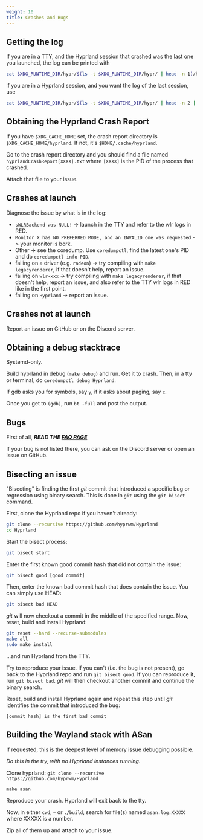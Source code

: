 ```yaml
---
weight: 10
title: Crashes and Bugs
---
```


## Getting the log

If you are in a TTY, and the Hyprland session that crashed was the last one you
launched, the log can be printed with

```sh
cat $XDG_RUNTIME_DIR/hypr/$(ls -t $XDG_RUNTIME_DIR/hypr/ | head -n 1)/hyprland.log
```

if you are in a Hyprland session, and you want the log of the last session, use

```sh
cat $XDG_RUNTIME_DIR/hypr/$(ls -t $XDG_RUNTIME_DIR/hypr/ | head -n 2 | tail -n 1)/hyprland.log
```

## Obtaining the Hyprland Crash Report

If you have `$XDG_CACHE_HOME` set, the crash report directory is
`$XDG_CACHE_HOME/hyprland`. If not, it's `$HOME/.cache/hyprland`.

Go to the crash report directory and you should find a file named
`hyprlandCrashReport[XXXX].txt` where `[XXXX]` is the PID of the process that
crashed.

Attach that file to your issue.

## Crashes at launch

Diagnose the issue by what is in the log:

- `sWLRBackend was NULL!` -> launch in the TTY and refer to the wlr logs in RED.
- `Monitor X has NO PREFERRED MODE, and an INVALID one was requested` -> your
  monitor is bork.
- Other -> see the coredump. Use `coredumpctl`, find the latest one's PID and do
  `coredumpctl info PID`.
- failing on a driver (e.g. `radeon`) -> try compiling with
  `make legacyrenderer`, if that doesn't help, report an issue.
- failing on `wlr-xxx` -> try compiling with `make legacyrenderer`, if that
  doesn't help, report an issue, and also refer to the TTY wlr logs in RED like
  in the first point.
- failing on `Hyprland` -> report an issue.

## Crashes not at launch

Report an issue on GitHub or on the Discord server.

## Obtaining a debug stacktrace

Systemd-only.

Build hyprland in debug (`make debug`) and run. Get it to crash. Then, in a tty or terminal, do
`coredumpctl debug Hyprland`.

If gdb asks you for symbols, say `y`, if it asks about paging, say `c`.

Once you get to `(gdb)`, run `bt -full` and post the output.

## Bugs

First of all, **_READ THE [FAQ PAGE](../FAQ)_**

If your bug is not listed there, you can ask on the Discord server or open an
issue on GitHub.

## Bisecting an issue

"Bisecting" is finding the first _git_ commit that introduced a specific bug or
regression using binary search. This is done in `git` using the `git bisect` command.

First, clone the Hyprland repo if you haven't already:

```sh
git clone --recursive https://github.com/hyprwm/Hyprland
cd Hyprland
```

Start the bisect process:

```sh
git bisect start
```

Enter the first known good commit hash that did not contain the issue:

```sh
git bisect good [good commit]
```

Then, enter the known bad commit hash that does contain the issue. You can simply use HEAD:

```sh
git bisect bad HEAD
```

_git_ will now checkout a commit in the middle of the specified range.
Now, reset, build and install Hyprland:

```sh
git reset --hard --recurse-submodules
make all
sudo make install
```

...and run Hyprland from the TTY.

Try to reproduce your issue. If you can't (i.e. the bug is not present), go back to the
Hyprland repo and run `git bisect good`. If you can reproduce it, run `git bisect bad`.
_git_ will then checkout another commit and continue the binary search.

Reset, build and install Hyprland again and repeat this step until _git_ identifies the
commit that introduced the bug:

```
[commit hash] is the first bad commit
```

## Building the Wayland stack with ASan

If requested, this is the deepest level of memory issue debugging possible.

_Do this in the tty, with no Hyprland instances running._

Clone hyprland: `git clone --recursive https://github.com/hyprwm/Hyprland`

`make asan`

Reproduce your crash. Hyprland will exit back to the tty.

Now, in either `cwd`, `~` or `./build`, search for file(s) named
`asan.log.XXXXX` where XXXXX is a number.

Zip all of them up and attach to your issue.
